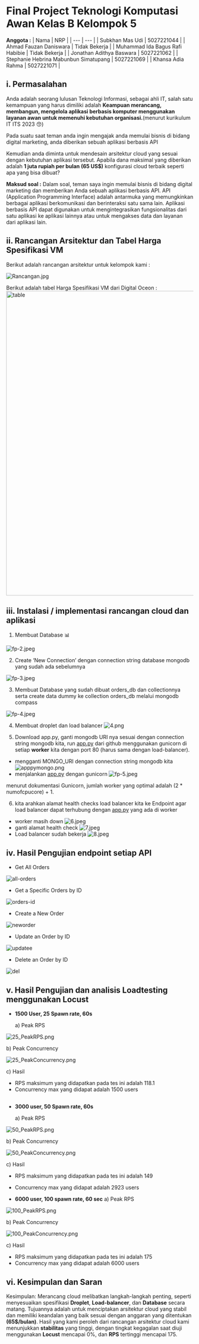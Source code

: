 # Final Project Teknologi Komputasi Awan Kelas B Kelompok 5

**Anggota :**
| Nama | NRP |
| --- | --- |
| Subkhan Mas Udi | 5027221044 |
| Ahmad Fauzan Daniswara | Tidak Bekerja |
| Muhammad Ida Bagus Rafi Habibie | Tidak Bekerja |
| Jonathan Adithya Baswara | 5027221062 |
| Stephanie Hebrina Mabunbun Simatupang | 5027221069 |
| Khansa Adia Rahma | 5027221071 |

## i. Permasalahan

Anda adalah seorang lulusan Teknologi Informasi, sebagai ahli IT, salah satu kemampuan yang harus dimiliki adalah **Keampuan merancang, membangun, mengelola aplikasi berbasis komputer menggunakan layanan awan untuk memenuhi kebutuhan organisasi.**(menurut kurikulum IT ITS 2023 😙)

Pada suatu saat teman anda ingin mengajak anda memulai bisnis di bidang digital marketing, anda diberikan sebuah aplikasi berbasis API

Kemudian anda diminta untuk mendesain arsitektur cloud yang sesuai dengan kebutuhan aplikasi tersebut. Apabila dana maksimal yang diberikan adalah **1 juta rupiah per bulan (65 US$)** konfigurasi cloud terbaik seperti apa yang bisa dibuat?

**Maksud soal :** Dalam soal, teman saya ingin memulai bisnis di bidang digital marketing dan memberikan Anda sebuah aplikasi berbasis API. API (Application Programming Interface) adalah antarmuka yang memungkinkan berbagai aplikasi berkomunikasi dan berinteraksi satu sama lain. Aplikasi berbasis API dapat digunakan untuk mengintegrasikan fungsionalitas dari satu aplikasi ke aplikasi lainnya atau untuk mengakses data dan layanan dari aplikasi lain.

## ii. Rancangan Arsitektur **dan Tabel Harga Spesifikasi VM**

Berikut adalah rancangan arsitektur untuk kelompok kami : 

![Rancangan.jpg](Final%20Project%20Teknologi%20Komputasi%20Awan%20Kelas%20B%20Kel%2060b232652434444d9c28bbb509c3b1e0/Rancangan.jpg)

Berikut adalah tabel Harga Spesifikasi VM dari Digital Oceon  : 
<img width="817" alt="table" src="https://github.com/stephaniehebrina/finalproject-b5/assets/143694784/40b690b8-9825-48c4-9db4-96b2f62bf2ce">

## iii. Instalasi / implementasi rancangan cloud dan aplikasi

1. Membuat Database 📊

![fp-2.jpeg](Final%20Project%20Teknologi%20Komputasi%20Awan%20Kelas%20B%20Kel%2060b232652434444d9c28bbb509c3b1e0/fp-2.jpeg)

2. Create ‘New Connection’ dengan connection string database mongodb yang sudah ada sebelumnya 

![fp-3.jpeg](Final%20Project%20Teknologi%20Komputasi%20Awan%20Kelas%20B%20Kel%2060b232652434444d9c28bbb509c3b1e0/fp-3.jpeg)

3. Membuat Database yang sudah dibuat orders_db dan collectionnya serta create data dummy ke collection orders_db melalui mongodb compass 

![fp-4.jpeg](Final%20Project%20Teknologi%20Komputasi%20Awan%20Kelas%20B%20Kel%2060b232652434444d9c28bbb509c3b1e0/fp-4.jpeg)

4. Membuat droplet dan load balancer
![4.png](Final%20Project%20Teknologi%20Komputasi%20Awan%20Kelas%20B%20Kel%2060b232652434444d9c28bbb509c3b1e0/4.png)

5. Download app.py, ganti mongodb URI nya sesuai dengan connection string mongodb kita, run [app.py](http://app.py) dari github menggunakan gunicorn di setiap **worker** kita dengan port 80 (harus sama dengan load-balancer).
- mengganti MONGO_URI dengan connection string mongodb kita 
![apppymongo.png](Final%20Project%20Teknologi%20Komputasi%20Awan%20Kelas%20B%20Kel%2060b232652434444d9c28bbb509c3b1e0/apppymongo.png)
- menjalankan [app.py](http://app.py) dengan gunicorn
![fp-5.jpeg](Final%20Project%20Teknologi%20Komputasi%20Awan%20Kelas%20B%20Kel%2060b232652434444d9c28bbb509c3b1e0/fp-5.jpeg)

menurut dokumentasi Gunicorn, jumlah worker yang optimal adalah (2 * numofcpucore) + 1.

6. kita arahkan alamat health checks load balancer kita ke Endpoint agar load balancer dapat terhubung dengan [app.py](http://app.py) yang ada di worker
- worker masih down
![6.jpeg](Final%20Project%20Teknologi%20Komputasi%20Awan%20Kelas%20B%20Kel%2060b232652434444d9c28bbb509c3b1e0/6.jpeg)
- ganti alamat health check
![7.jpeg](Final%20Project%20Teknologi%20Komputasi%20Awan%20Kelas%20B%20Kel%2060b232652434444d9c28bbb509c3b1e0/7.jpeg)
- Load balancer sudah bekerja
![8.jpeg](Final%20Project%20Teknologi%20Komputasi%20Awan%20Kelas%20B%20Kel%2060b232652434444d9c28bbb509c3b1e0/8.jpeg)



## iv. Hasil Pengujian endpoint setiap API

- Get All Orders

![all-orders](https://github.com/stephaniehebrina/finalproject-b5/assets/143694784/050e33a7-4fba-4047-96e9-525dc987e9cd)

- Get a Specific Orders by ID

![orders-id](https://github.com/stephaniehebrina/finalproject-b5/assets/143694784/37db661e-b4ee-4538-acdc-fa81c5d64bc4)

- Create a New Order

![neworder](https://github.com/stephaniehebrina/finalproject-b5/assets/143694784/24ae7cae-acd7-494e-9134-280d0bc3b217)

- Update an Order by ID

![updatee](https://github.com/stephaniehebrina/finalproject-b5/assets/143694784/d82b17b7-4b3e-4329-a0c4-9d757471e279)

- Delete an Order by ID

![del](https://github.com/stephaniehebrina/finalproject-b5/assets/143694784/a8961dc5-4a4f-4c5c-90b7-9375c3111c88)

## v. Hasil Pengujian dan analisis Loadtesting menggunakan Locust
- **1500 User, 25 Spawn rate, 60s**

  a) Peak RPS

![25_PeakRPS.png](Final%20Project%20Teknologi%20Komputasi%20Awan%20Kelas%20B%20Kel%2060b232652434444d9c28bbb509c3b1e0/25_PeakRPS.png)

  b) Peak Concurrency

![25_PeakConcurrency.png](Final%20Project%20Teknologi%20Komputasi%20Awan%20Kelas%20B%20Kel%2060b232652434444d9c28bbb509c3b1e0/25_PeakConcurrency.png)

  c) Hasil
- RPS maksimum yang didapatkan pada tes ini adalah 118.1
- Concurrency max yang didapat adalah 1500 users

##

- **3000 user, 50 Spawn rate, 60s**

  a) Peak RPS

![50_PeakRPS.png](Final%20Project%20Teknologi%20Komputasi%20Awan%20Kelas%20B%20Kel%2060b232652434444d9c28bbb509c3b1e0/50_PeakRPS.png)

  b) Peak Concurrency

![50_PeakConcurrency.png](Final%20Project%20Teknologi%20Komputasi%20Awan%20Kelas%20B%20Kel%2060b232652434444d9c28bbb509c3b1e0/50_PeakConcurrency.png)

  c) Hasil
- RPS maksimum yang didapatkan pada tes ini adalah 149
- Concurrency max yang didapat adalah 2923 users

- **6000 user, 100 spawn rate, 60 sec**
  a) Peak RPS

![100_PeakRPS.png](Final%20Project%20Teknologi%20Komputasi%20Awan%20Kelas%20B%20Kel%2060b232652434444d9c28bbb509c3b1e0/100_PeakRPS.png)

  b) Peak Concurrency

![100_PeakConcurrency.png](Final%20Project%20Teknologi%20Komputasi%20Awan%20Kelas%20B%20Kel%2060b232652434444d9c28bbb509c3b1e0/100_PeakConcurrency.png)

  c) Hasil
- RPS maksimum yang didapatkan pada tes ini adalah 175
- Concurrency max yang didapat adalah 6000 users

## vi. Kesimpulan dan Saran

Kesimpulan: Merancang cloud melibatkan langkah-langkah penting, seperti menyesuaikan spesifikasi **Droplet**, **Load-balancer**, dan **Database** secara matang. Tujuannya adalah untuk menciptakan arsitektur cloud yang stabil dan memiliki keandalan yang baik sesuai dengan anggaran yang ditentukan **(65$/bulan)**. Hasil yang kami peroleh dari rancangan arsitektur cloud kami menunjukkan **stabilitas** yang tinggi, dengan tingkat kegagalan saat diuji menggunakan **Locust** mencapai 0%, dan **RPS** tertinggi mencapai 175.

